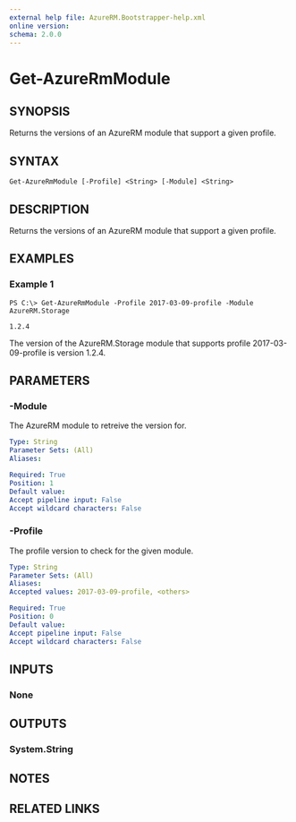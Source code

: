 ```yaml
---
external help file: AzureRM.Bootstrapper-help.xml
online version: 
schema: 2.0.0
---
```


# Get-AzureRmModule
## SYNOPSIS
Returns the versions of an AzureRM module that support a given profile.

## SYNTAX

```
Get-AzureRmModule [-Profile] <String> [-Module] <String>
```

## DESCRIPTION
Returns the versions of an AzureRM module that support a given profile.

## EXAMPLES

### Example 1
```
PS C:\> Get-AzureRmModule -Profile 2017-03-09-profile -Module AzureRM.Storage

1.2.4
```

The version of the AzureRM.Storage module that supports profile 2017-03-09-profile is version 1.2.4.

## PARAMETERS

### -Module
The AzureRM module to retreive the version for.

```yaml
Type: String
Parameter Sets: (All)
Aliases: 

Required: True
Position: 1
Default value: 
Accept pipeline input: False
Accept wildcard characters: False
```

### -Profile
The profile version to check for the given module.

```yaml
Type: String
Parameter Sets: (All)
Aliases: 
Accepted values: 2017-03-09-profile, <others>

Required: True
Position: 0
Default value: 
Accept pipeline input: False
Accept wildcard characters: False
```

## INPUTS

### None


## OUTPUTS

### System.String

## NOTES

## RELATED LINKS

